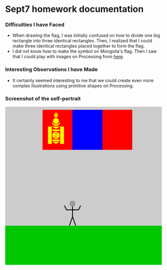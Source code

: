 # Sept7 homework documentation

### Difficulties I have Faced
 - When drawing the flag, I was initially confused on how to divide one big rectangle into three identical rectangles. Then, I realized that I could make three identical rectangles placed together to form the flag. 
 - I did not know how to make the symbol on Mongolia's flag. Then I saw that I could play with images on Processing from [here](https://processing.org/reference/image_.html).

### Interesting Observations I have Made
 - It certainly seemed interesting to me that we could create even more complex illustrations using primitive shapes on Processing.

### Screenshot of the self-portrait

 ![](screenshotPortrait.png)
